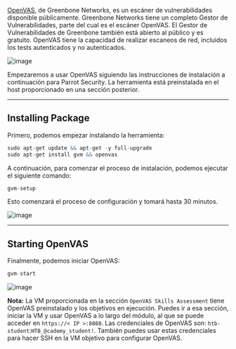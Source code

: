 [OpenVAS](https://openvas.org/), de Greenbone Networks, es un escáner de vulnerabilidades disponible públicamente. Greenbone Networks tiene un completo Gestor de Vulnerabilidades, parte del cual es el escáner OpenVAS. El Gestor de Vulnerabilidades de Greenbone también está abierto al público y es gratuito. OpenVAS tiene la capacidad de realizar escaneos de red, incluidos los tests autenticados y no autenticados.

![image](https://academy.hackthebox.com/storage/modules/108/openvas/Greenbone_Security_Assistant.png)

Empezaremos a usar OpenVAS siguiendo las instrucciones de instalación a continuación para Parrot Security. La herramienta está preinstalada en el host proporcionado en una sección posterior.

---

## Installing Package

Primero, podemos empezar instalando la herramienta:

```r
sudo apt-get update && apt-get -y full-upgrade
sudo apt-get install gvm && openvas
```

A continuación, para comenzar el proceso de instalación, podemos ejecutar el siguiente comando:

```r
gvm-setup
```

Esto comenzará el proceso de configuración y tomará hasta 30 minutos.

![image](https://academy.hackthebox.com/storage/modules/108/openvas/gvmsetup.png)

---

## Starting OpenVAS

Finalmente, podemos iniciar OpenVAS:

```r
gvm-start
```

![image](https://academy.hackthebox.com/storage/modules/108/openvas/gvmstart.png)

**Nota:** La VM proporcionada en la sección `OpenVAS Skills Assessment` tiene OpenVAS preinstalado y los objetivos en ejecución. Puedes ir a esa sección, iniciar la VM y usar OpenVAS a lo largo del módulo, al que se puede acceder en `https://< IP >:8080`. Las credenciales de OpenVAS son: `htb-student`:`HTB_@cademy_student!`. También puedes usar estas credenciales para hacer SSH en la VM objetivo para configurar OpenVAS.